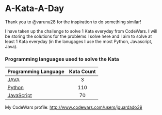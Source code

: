 # A-Kata-A-Day

Thank you to @varunu28 for the inspiration to do something similar!

I have taken up the challenge to solve 1 Kata everyday from CodeWars. I will be storing the solutions for the problems I solve here and I aim to solve at least 1 Kata everyday (in the lanugages I use the most Python, Javascript, Java).

### Programming languages used to solve the Kata


|    Programming Language  |    Kata Count  | 
|----------|:-------------:|
| [JAVA](https://github.com/varunu28/A-Kata-A-Day/tree/master/JAVA) | 3 | 
| [Python](https://github.com/varunu28/A-Kata-A-Day/tree/master/Python) | 110 | 
| [JavaScript](https://github.com/varunu28/A-Kata-A-Day/tree/master/Javascript) | 70 | 

My CodeWars profile: http://www.codewars.com/users/jguardado39
